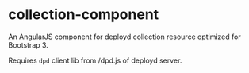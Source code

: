 collection-component
====================

An AngularJS component for deployd collection resource optimized for Bootstrap 3.

Requires `dpd` client lib from /dpd.js of deployd server.